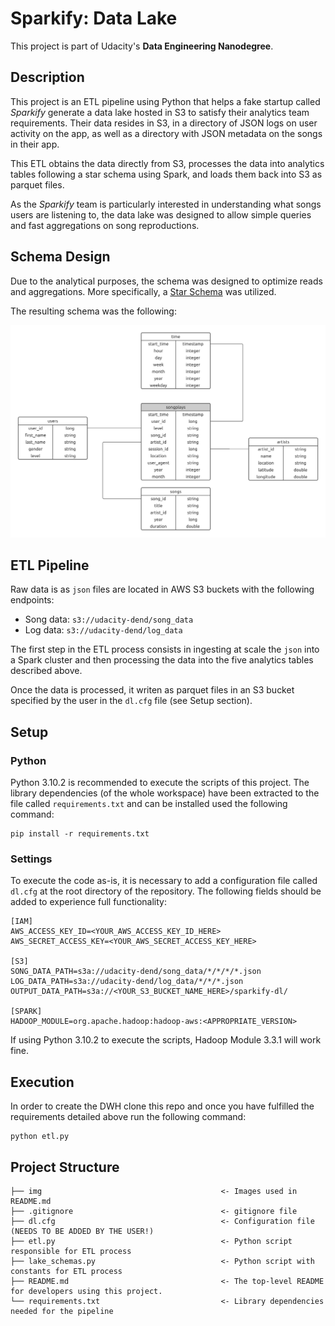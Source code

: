# Sparkify: Data Lake

This project is part of Udacity's **Data Engineering Nanodegree**.

## Description

This project is an ETL pipeline using Python that helps a fake startup called _Sparkify_ generate a data lake hosted
in S3 to satisfy their analytics team requirements. Their data resides in S3, in a directory of JSON logs on user 
activity on the app, as well as a directory with JSON metadata on the songs in their app.

This ETL obtains the data directly from S3, processes the data into analytics tables following a star schema using 
Spark, and loads them back into S3 as parquet files.

As the _Sparkify_ team is particularly interested in understanding what songs users are listening to, the data lake was 
designed to allow simple queries and fast aggregations on song reproductions.

## Schema Design

Due to the analytical purposes, the schema was designed to optimize reads and aggregations. More specifically, a 
[Star Schema](https://en.wikipedia.org/wiki/Star_schema) was utilized. 

The resulting schema was the following:

![Database schema](img/UNDP4.png "Sparkify Schema")

## ETL Pipeline

Raw data is as `json` files are located in AWS S3 buckets with the following endpoints:

* Song data: `s3://udacity-dend/song_data`
* Log data: `s3://udacity-dend/log_data`

The first step in the ETL process consists in ingesting at scale the `json` into a Spark cluster and then processing
the data into the five analytics tables described above.

Once the data is processed, it writen as parquet files in an S3 bucket specified by the user in the `dl.cfg` file (see
Setup section).

## Setup

### Python

Python 3.10.2 is recommended to execute the scripts of this project. The library dependencies (of the whole workspace) 
have been extracted to the file called `requirements.txt` and can be installed used the following command:

```
pip install -r requirements.txt
```

### Settings

To execute the code as-is, it is necessary to add a configuration file called `dl.cfg` at the root directory of the
repository. The following fields should be added to experience full functionality:

```
[IAM]
AWS_ACCESS_KEY_ID=<YOUR_AWS_ACCESS_KEY_ID_HERE>
AWS_SECRET_ACCESS_KEY=<YOUR_AWS_SECRET_ACCESS_KEY_HERE>

[S3]
SONG_DATA_PATH=s3a://udacity-dend/song_data/*/*/*/*.json
LOG_DATA_PATH=s3a://udacity-dend/log_data/*/*/*.json
OUTPUT_DATA_PATH=s3a://<YOUR_S3_BUCKET_NAME_HERE>/sparkify-dl/

[SPARK]
HADOOP_MODULE=org.apache.hadoop:hadoop-aws:<APPROPRIATE_VERSION>
```

If using Python 3.10.2 to execute the scripts,  Hadoop Module 3.3.1 will work fine. 

## Execution

In order to create the DWH clone this repo and once you have fulfilled the requirements detailed above run the 
following command:

```
python etl.py
```

## Project Structure

```
├── img                                        <- Images used in README.md
├── .gitignore                                 <- gitignore file
├── dl.cfg                                     <- Configuration file (NEEDS TO BE ADDED BY THE USER!)
├── etl.py                                     <- Python script responsible for ETL process
├── lake_schemas.py                            <- Python script with constants for ETL process
├── README.md                                  <- The top-level README for developers using this project.
└── requirements.txt                           <- Library dependencies needed for the pipeline
```